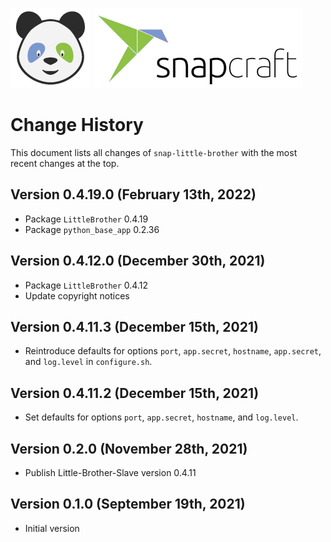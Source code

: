 ![LittleBrother-Logo](doc/icon-baby-panda-128x128.png)
![LittleBrother-Logo](doc/snapcraft-logo-128x128.png)

# Change History 

This document lists all changes of `snap-little-brother` with the most recent changes at the top.

## Version 0.4.19.0 (February 13th, 2022)

* Package `LittleBrother` 0.4.19
* Package `python_base_app` 0.2.36

## Version 0.4.12.0 (December 30th, 2021)

* Package `LittleBrother` 0.4.12
* Update copyright notices

## Version 0.4.11.3 (December 15th, 2021)

* Reintroduce defaults for options `port`, `app.secret`, `hostname`, `app.secret`, and `log.level` in `configure.sh`. 

## Version 0.4.11.2 (December 15th, 2021)

* Set defaults for options `port`, `app.secret`, `hostname`, and `log.level`. 

## Version 0.2.0 (November 28th, 2021)

* Publish Little-Brother-Slave version 0.4.11 

## Version 0.1.0 (September 19th, 2021)

* Initial version 
